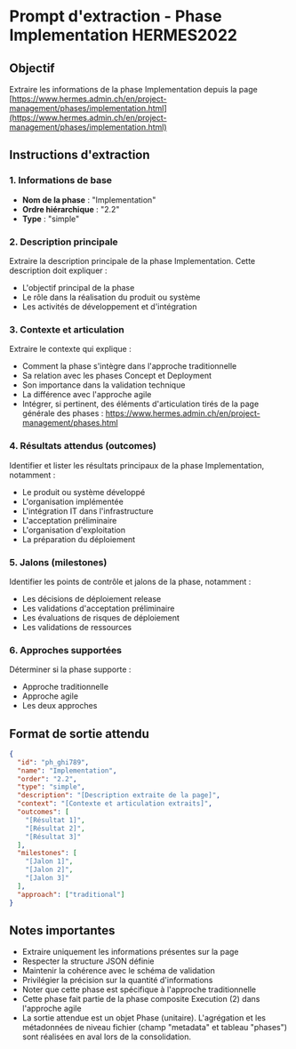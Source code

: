 # Prompt d'extraction - Phase Implementation HERMES2022

## Objectif

Extraire les informations de la phase Implementation depuis la page [https://www.hermes.admin.ch/en/project-management/phases/implementation.html](https://www.hermes.admin.ch/en/project-management/phases/implementation.html)

## Instructions d'extraction

### 1. Informations de base

- **Nom de la phase** : "Implementation"
- **Ordre hiérarchique** : "2.2"
- **Type** : "simple"

### 2. Description principale

Extraire la description principale de la phase Implementation. Cette description doit expliquer :

- L'objectif principal de la phase
- Le rôle dans la réalisation du produit ou système
- Les activités de développement et d'intégration

### 3. Contexte et articulation

Extraire le contexte qui explique :

- Comment la phase s'intègre dans l'approche traditionnelle
- Sa relation avec les phases Concept et Deployment
- Son importance dans la validation technique
- La différence avec l'approche agile
- Intégrer, si pertinent, des éléments d'articulation tirés de la page générale des phases : <https://www.hermes.admin.ch/en/project-management/phases.html>

### 4. Résultats attendus (outcomes)

Identifier et lister les résultats principaux de la phase Implementation, notamment :

- Le produit ou système développé
- L'organisation implémentée
- L'intégration IT dans l'infrastructure
- L'acceptation préliminaire
- L'organisation d'exploitation
- La préparation du déploiement

### 5. Jalons (milestones)

Identifier les points de contrôle et jalons de la phase, notamment :

- Les décisions de déploiement release
- Les validations d'acceptation préliminaire
- Les évaluations de risques de déploiement
- Les validations de ressources

### 6. Approches supportées

Déterminer si la phase supporte :

- Approche traditionnelle
- Approche agile
- Les deux approches

## Format de sortie attendu

```json
{
  "id": "ph_ghi789",
  "name": "Implementation",
  "order": "2.2",
  "type": "simple",
  "description": "[Description extraite de la page]",
  "context": "[Contexte et articulation extraits]",
  "outcomes": [
    "[Résultat 1]",
    "[Résultat 2]",
    "[Résultat 3]"
  ],
  "milestones": [
    "[Jalon 1]",
    "[Jalon 2]",
    "[Jalon 3]"
  ],
  "approach": ["traditional"]
}
```

## Notes importantes

- Extraire uniquement les informations présentes sur la page
- Respecter la structure JSON définie
- Maintenir la cohérence avec le schéma de validation
- Privilégier la précision sur la quantité d'informations
- Noter que cette phase est spécifique à l'approche traditionnelle
- Cette phase fait partie de la phase composite Execution (2) dans l'approche agile
- La sortie attendue est un objet Phase (unitaire). L'agrégation et les métadonnées de niveau fichier (champ "metadata" et tableau "phases") sont réalisées en aval lors de la consolidation.
